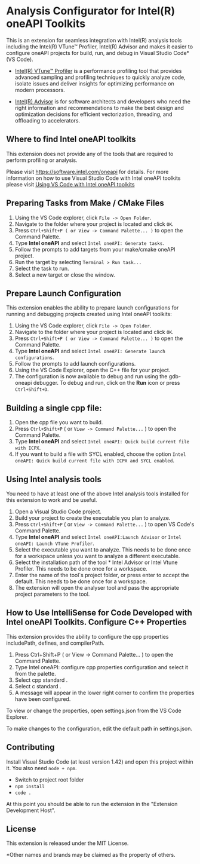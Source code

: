 # Analysis Configurator for Intel(R) oneAPI Toolkits

This is an extension for seamless integration with Intel(R) analysis tools including the Intel(R) VTune™ Profiler, Intel(R) Advisor and makes it easier to configure oneAPI projects for build, run, and debug in Visual Studio Code* (VS Code).


- [Intel(R) VTune™ Profiler](https://software.intel.com/oneapi/vtune-profiler) is a performance profiling tool that provides advanced
    sampling and profiling techniques to quickly analyze code, isolate issues and deliver insights for optimizing performance on modern
    processors.


- [Intel(R) Advisor](https://software.intel.com/oneapi/advisor) is for software architects and developers who need the right
    information and recommendations to make the best design and optimization decisions for efficient vectorization, threading, and
    offloading to accelerators.

## Where to find Intel oneAPI toolkits

This extension does not provide any of the tools that are required to perform profiling or analysis.

Please visit https://software.intel.com/oneapi for details. For more information on how to use Visual Studio Code with Intel oneAPI toolkits please visit [Using VS Code with Intel oneAPI toolkits](https://software.intel.com/content/www/us/en/develop/documentation/using-vs-code-with-intel-oneapi/top.html)



## Preparing Tasks from Make / CMake Files
1.	Using the VS Code explorer, click `File -> Open Folder`.
2.	Navigate to the folder where your project is located and click `OK`.
3.	Press `Ctrl+Shift+P ( or View -> Command Palette... )` to open the Command Palette.
4.	Type **Intel oneAPI** and select `Intel oneAPI: Generate tasks`.
5.	Follow the prompts to add targets from your make/cmake oneAPI project.
6.	Run the target by selecting `Terminal > Run task...`
7.	Select the task to run.
8.	Select a new target or close the window.



## Prepare Launch Configuration
This extension enables the ability to prepare launch configurations for running and debugging projects created using Intel oneAPI toolkits:
1. Using the VS Code explorer, click `File -> Open Folder`.
2. Navigate to the folder where your project is located and click `OK`.
3. Press `Ctrl+Shift+P ( or View -> Command Palette... )` to open the Command Palette.
4. Type **Intel oneAPI** and select `Intel oneAPI: Generate launch configurations`.
5. Follow the prompts to add launch configurations.
6. Using the VS Code Explorer, open the C++ file for your project.
7. The configuration is now available to debug and run using the gdb-oneapi debugger. To debug and run, click on the **Run** icon or press `Ctrl+Shift+D`.

## Building a single cpp file:
1. Open the cpp file you want to build.
2. Press `Ctrl+Shift+P` ( or `View -> Command Palette...` ) to open the Command Palette.
3. Type **Intel oneAPI** and select `Intel oneAPI: Quick build current file with ICPX`.
4. If you want to build a file with SYCL enabled, choose the option `Intel oneAPI: Quick build current file with ICPX and SYCL enabled`.


## Using Intel analysis tools
You need to have at least one of the above Intel analysis tools installed for this extension to work and be useful.
1. Open a Visual Studio Code project.
2. Build your project to create the executable you plan to analyze.
3. Press `Ctrl+Shift+P` ( or `View -> Command Palette...` ) to open VS Code's Command Palette.
4. Type **Intel oneAPI** and select `Intel oneAPI:Launch Advisor` or `Intel oneAPI: Launch VTune Profiler`.
5. Select the executable you want to analyze. This needs to be done once for a workspace unless you want to analyze a different executable.
6. Select the installation path of the tool * Intel Advisor or Intel Vtune Profiler. This needs to be done once for a workspace.
7. Enter the name of the tool`s project folder, or press enter to accept the default. This needs to be done once for a workspace.
8. The extension will open the analyser tool and pass the appropriate project parameters to the tool.

## How to Use IntelliSense for Code Developed with Intel oneAPI Toolkits. Configure C++ Properties
This extension provides the ability to configure the cpp properties includePath, defines, and compilerPath. 
 1. Press Ctrl+Shift+P ( or View -> Command Palette… ) to open the Command Palette. 
 2. Type Intel oneAPI: configure cpp properties configuration and select it from the palette.
 3. Select cpp standard .
 4. Select c standard .
 5. A message will appear in the lower right corner to confirm the properties have been configured.

To view or change the properties, open settings.json from the VS Code Explorer.

To make changes to the configuration, edit the default path in settings.json.

## Contributing
Install Visual Studio Code (at least version 1.42) and open this project within it. You also need `node + npm`.
- Switch to project root folder
- `npm install`
- `code .`

At this point you should be able to run the extension in the "Extension Development Host".

## License
This extension is released under the MIT License.

*Other names and brands may be claimed as the property of others.

